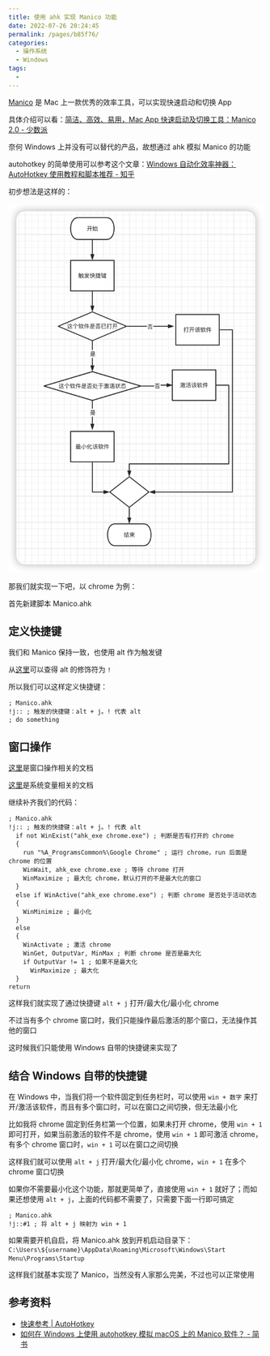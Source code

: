```yaml
---
title: 使用 ahk 实现 Manico 功能
date: 2022-07-26 20:24:45
permalink: /pages/b85f76/
categories:
  - 操作系统
  - Windows
tags:
  -
---
```


[Manico](https://manico.im/) 是 Mac 上一款优秀的效率工具，可以实现快速启动和切换 App

具体介绍可以看：[简洁、高效、易用，Mac App 快速启动及切换工具：Manico 2.0 - 少数派](https://sspai.com/post/32457)

奈何 Windows 上并没有可以替代的产品，故想通过 ahk 模拟 Manico 的功能

autohotkey 的简单使用可以参考这个文章：[Windows 自动化效率神器：AutoHotkey 使用教程和脚本推荐 - 知乎](https://zhuanlan.zhihu.com/p/35379309)

初步想法是这样的：

![](../../.vuepress/public/img/windows/011.png)

那我们就实现一下吧，以 chrome 为例：

首先新建脚本 Manico.ahk

## 定义快捷键

我们和 Manico 保持一致，也使用 alt 作为触发键

从[这里](https://wyagd001.github.io/zh-cn/docs/Hotkeys.htm#Symbols)可以查得 alt 的修饰符为 `!`

所以我们可以这样定义快捷键：

```
; Manico.ahk
!j:: ; 触发的快捷键：alt + j。! 代表 alt
; do something
```

## 窗口操作

[这里](https://wyagd001.github.io/zh-cn/docs/commands/WinActivate.htm)是窗口操作相关的文档

[这里](https://wyagd001.github.io/zh-cn/docs/Variables.htm#os)是系统变量相关的文档

继续补齐我们的代码：

```
; Manico.ahk
!j:: ; 触发的快捷键：alt + j。! 代表 alt
  if not WinExist("ahk_exe chrome.exe") ; 判断是否有打开的 chrome
  {
    run "%A_ProgramsCommon%\Google Chrome" ; 运行 chrome，run 后面是 chrome 的位置
    WinWait, ahk_exe chrome.exe ; 等待 chrome 打开
    WinMaximize ; 最大化 chrome，默认打开的不是最大化的窗口
  }
  else if WinActive("ahk_exe chrome.exe") ; 判断 chrome 是否处于活动状态
  {
    WinMinimize ; 最小化
  }
  else
  {
    WinActivate ; 激活 chrome
    WinGet, OutputVar, MinMax ; 判断 chrome 是否是最大化
    if OutputVar != 1 ; 如果不是最大化
      WinMaximize ; 最大化
  }
return
```

这样我们就实现了通过快捷键 `alt + j` 打开/最大化/最小化 chrome

不过当有多个 chrome 窗口时，我们只能操作最后激活的那个窗口，无法操作其他的窗口

这时候我们只能使用 Windows 自带的快捷键来实现了

## 结合 Windows 自带的快捷键

在 Windows 中，当我们将一个软件固定到任务栏时，可以使用 `win + 数字` 来打开/激活该软件，而且有多个窗口时，可以在窗口之间切换，但无法最小化

比如我将 chrome 固定到任务栏第一个位置，如果未打开 chrome，使用 `win + 1` 即可打开，如果当前激活的软件不是 chrome，使用 `win + 1` 即可激活 chrome，有多个 chrome 窗口时，`win + 1` 可以在窗口之间切换

这样我们就可以使用 `alt + j` 打开/最大化/最小化 chrome，`win + 1` 在多个 chrome 窗口切换

如果你不需要最小化这个功能，那就更简单了，直接使用 `win + 1` 就好了；而如果还想使用 `alt + j`，上面的代码都不需要了，只需要下面一行即可搞定

```
; Manico.ahk
!j::#1 ; 将 alt + j 映射为 win + 1
```

如果需要开机自启，将 Manico.ahk 放到开机启动目录下：`C:\Users\${username}\AppData\Roaming\Microsoft\Windows\Start Menu\Programs\Startup`

这样我们就基本实现了 Manico，当然没有人家那么完美，不过也可以正常使用

## 参考资料

- [快速参考 | AutoHotkey](https://wyagd001.github.io/zh-cn/docs/AutoHotkey.htm)
- [如何在 Windows 上使用 autohotkey 模拟 macOS 上的 Manico 软件？ - 简书](https://www.jianshu.com/p/541b4a6c51bc)
